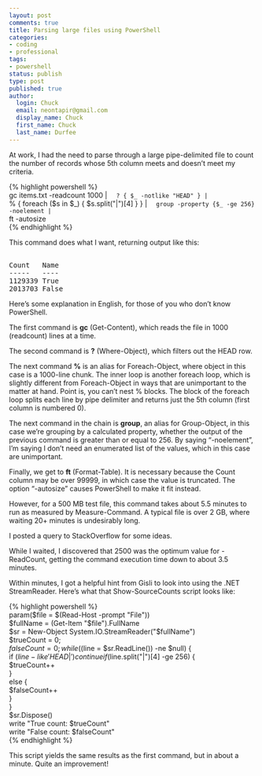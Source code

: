 ```yaml
---
layout: post
comments: true
title: Parsing large files using PowerShell
categories:
- coding
- professional
tags:
- powershell
status: publish
type: post
published: true
author:
  login: Chuck
  email: neontapir@gmail.com
  display_name: Chuck
  first_name: Chuck
  last_name: Durfee
---
```

At work, I had the need to parse through a large pipe-delimited file to count the number of records whose 5th column meets and doesn’t meet my criteria.

{% highlight powershell %}  
 gc items.txt -readcount 1000 | `  
 ? { $_ -notlike "HEAD" } | `  
 % { foreach ($s in $_) { $s.split("|")[4] } } | `  
 group -property {$_ -ge 256} -noelement | `  
 ft -autosize  
{% endhighlight %}

This command does what I want, returning output like this:

<pre>  
Count   Name
-----   ----
1129339 True
2013703 False
</pre>

Here’s some explanation in English, for those of you who don’t know PowerShell.

The first command is **gc** (Get-Content), which reads the file in 1000 (readcount) lines at a time.

The second command is **?** (Where-Object), which filters out the HEAD row.

The next command **%** is an alias for Foreach-Object, where object in this case is a 1000-line chunk. The inner loop is another foreach loop, which is slightly different from Foreach-Object in ways that are unimportant to the matter at hand. Point is, you can’t nest % blocks. The block of the foreach loop splits each line by pipe delimiter and returns just the 5th column (first column is numbered 0).

The next command in the chain is **group**, an alias for Group-Object, in this case we’re grouping by a calculated property, whether the output of the previous command is greater than or equal to 256\. By saying “-noelement”, I’m saying I don’t need an enumerated list of the values, which in this case are unimportant.

Finally, we get to **ft** (Format-Table). It is necessary because the Count column may be over 99999, in which case the value is truncated. The option “-autosize” causes PowerShell to make it fit instead.

However, for a 500 MB test file, this command takes about 5.5 minutes to run as measured by Measure-Command. A typical file is over 2 GB, where waiting 20+ minutes is undesirably long.

I posted a query to StackOverflow for some ideas.

While I waited, I discovered that 2500 was the optimum value for -ReadCount, getting the command execution time down to about 3.5 minutes.

Within minutes, I got a helpful hint from Gisli to look into using the .NET StreamReader. Here’s what that Show-SourceCounts script looks like:

{% highlight powershell %}  
param($file = $(Read-Host -prompt "File"))  
$fullName = (Get-Item "$file").FullName  
$sr = New-Object System.IO.StreamReader("$fullName")  
$trueCount = 0;  
$falseCount = 0;  
while (($line = $sr.ReadLine()) -ne $null) {  
  if ($line -like 'HEAD|') { continue }  
  if ($line.split("|")[4] -ge 256) {  
    $trueCount++  
  }  
  else {  
    $falseCount++  
  }  
}  
$sr.Dispose()  
write "True count: $trueCount"  
write "False count: $falseCount"  
{% endhighlight %}

This script yields the same results as the first command, but in about a minute. Quite an improvement!
